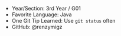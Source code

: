 - Year/Section: 3rd Year / G01
- Favorite Language: Java
- One Git Tip Learned: Use `git status` often
- GitHub: @renzymigz